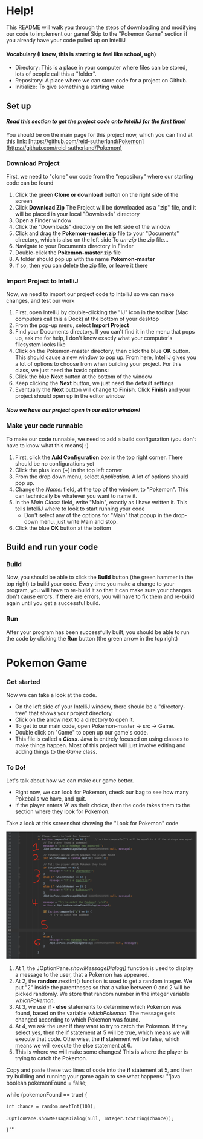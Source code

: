 # Help!
This README will walk you through the steps of downloading and modifying our code to implement our game!
Skip to the "Pokemon Game" section if you already have your code pulled up on IntelliJ

#### Vocabulary (I know, this is starting to feel like school, ugh)
* Directory: This is a place in your computer where files can be stored, lots of people call this a "folder".
* Repository: A place where we can store code for a project on Github.
* Initialize: To give something a starting value


## Set up

#### _Read this section to get the project code onto IntelliJ for the first time!_

You should be on the main page for this project now, which you can find at this link: [https://github.com/reid-sutherland/Pokemon](https://github.com/reid-sutherland/Pokemon)

### Download Project
First, we need to "clone" our code from the "repository" where our starting code can be found
  1. Click the green **Clone or download** button on the right side of the screen
  2. Click **Download Zip**
The Project will be downloaded as a "zip" file, and it will be placed in your local "Downloads" directory
  1. Open a Finder window
  2. Click the "Downloads" directory on the left side of the window
  3. Click and drag the **Pokemon-master.zip** file to your "Documents" directory, which is also on the left side
To _un-zip_ the zip file... 
  1. Navigate to your Documents directory in Finder
  2. Double-click the **Pokemon-master.zip** file
  3. A folder should pop up with the name **Pokemon-master**
  4. If so, then you can delete the zip file, or leave it there

### Import Project to IntelliJ
Now, we need to import our project code to IntelliJ so we can make changes, and test our work
   1. First, open IntelliJ by double-clicking the "IJ" icon in the toolbar (Mac computers call this a Dock) at the bottom of your desktop
   2. From the pop-up menu, select **Import Project**
   3. Find your Documents directory. If you can't find it in the menu that pops up, ask me for help, I don't know exactly what your computer's filesystem looks like
   4. Click on the Pokemon-master directory, then click the blue **OK** button. This should cause a new window to pop up.
From here, IntelliJ gives you a lot of options to choose from when building your project.
For this class, we just need the basic options:
   1. Click the blue **Next** button at the bottom of the window
   2. Keep clicking the **Next** button, we just need the default settings
   3. Eventually the **Next** button will change to **Finish**. Click **Finish** and your project should open up in the editor window
   
##### Now we have our project open in our editor window!

### Make your code runnable
To make our code runnable, we need to add a build configuration (you don't have to know what this means) :)
   1. First, click the **Add Configuration** box in the top right corner. There should be no configurations yet
   2. Click the plus icon (+) in the top left corner
   3. From the drop down menu, select _Application_. A lot of options should pop up.
   4. Change the _Name:_ field, at the top of the window, to "Pokemon". This can technically be whatever you want to name it.
   5. In the _Main Class:_ field, write "Main", exactly as I have written it. This tells IntelliJ where to look to start running your code
      * Don't select any of the options for "Main" that popup in the drop-down menu, just write Main and stop.
   6. Click the blue **OK** button at the bottom
   
   
## Build and run your code
### Build
Now, you should be able to click the **Build** button (the green hammer in the top right) to build your code. Every time you make a change to your program, you will have to re-build it so that it can make sure your changes don't cause errors. If there are errors,  you will have to fix them and re-build again until you get a successful build.
### Run
After your program has been successfully built, you should be able to run the code by clicking the **Run** button (the green arrow in the top right)



# Pokemon Game

### Get started
Now we can take a look at the code. 
* On the left side of your IntelliJ window, there should be a "directory-tree" that shows your project directory. 
* Click on the arrow next to a directory to open it.
* To get to our main code, open Pokemon-master -> src -> Game. 
* Double click on "Game" to open up our game's code. 
* This file is called a **_Class_**. Java is entirely focused on using classes to make things happen. Most of this project will just involve editing and adding things to the _Game_ class.


### To Do!
Let's talk about how we can make our game better. 
* Right now, we can look for Pokemon, check our bag to see how many Pokeballs we have, and quit. 
* If the player enters 'A' as their choice, then the code takes them to the section where they look for Pokemon. 

Take a look at this screenshot showing the "Look for Pokemon" code

![alt text](https://github.com/reid-sutherland/Pokemon/blob/master/code_snippet_1.png "Look For Pokemon code")

1. At 1, the JOptionPane._showMessageDialog()_ function is used to display a message to the user, that a Pokemon has appeared.
2. At 2, the **random**.nextInt() function is used to get a random integer. We put "2" inside the parentheses so that a value between 0 and 2 will be picked randomly. We store that random number in the integer variable _whichPokemon_.
3. At 3, we use **if - else** statements to determine which Pokemon was found, based on the variable _whichPokemon_. The message gets changed according to which Pokemon was found.
4. At 4, we ask the user if they want to try to catch the Pokemon. If they select yes, then the **if** statement at 5 will be true, which means we will execute that code. Otherwise, the **if** statement will be false, which means we will execute the **else** statement at 6.
5. This is where we will make some changes! This is where the player is trying to catch the Pokemon.

Copy and paste these two lines of code into the **if** statement at 5, and then try building and running your game again to see what happens:
'''java
boolean pokemonFound = false;

while (pokemonFound == true) {

    int chance = random.nextInt(100);

    JOptionPane.showMessageDialog(null, Integer.toString(chance));

}
'''

